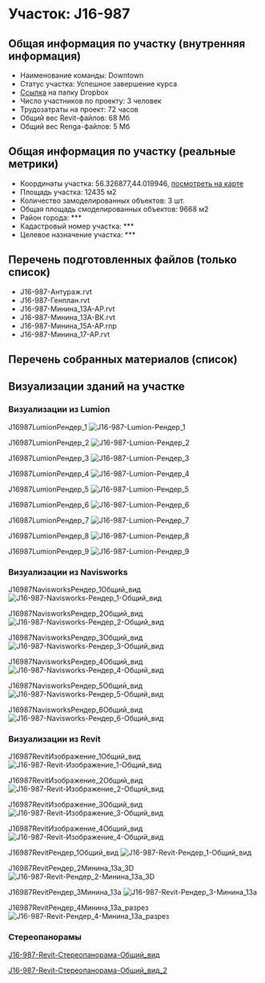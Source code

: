 # Участок: J16-987
## Общая информация по участку (внутренняя информация)
+ Наименование команды: Downtown
+ Статус участка: Успешное завершение курса
+ [Ссылка](https://www.dropbox.com/sh/wvvgv1nw1iqred9/AAD-A_XsR5bHfxwdkkZrGGHwa/J16_987?dl=0) на папку Dropbox
+ Число участников по проекту: 3 человек
+ Трудозатраты на проект: 72 часов
+ Общий вес Revit-файлов: 68 Мб
+ Общий вес Renga-файлов: 5 Мб
## Общая информация по участку (реальные метрики)
+ Координаты участка: 56.326877,44.019946, [посмотреть на карте](yandex.ru/maps/47/nizhny-novgorod/?ll=56.326877%2C44.019946&z=19)
+ Площадь участка: 12435 м2
+ Количество замоделированных объектов: 3 шт.
+ Общая площадь смоделированных объектов: 9668 м2
+ Район города: *** 
+ Кадастровый номер участка: *** 
+ Целевое назначение участка: *** 
## Перечень подготовленных файлов (только список)
+ J16-987-Антураж.rvt
+ J16-987-Генплан.rvt
+ J16-987-Минина_13А-АР.rvt
+ J16-987-Минина_13А-ВК.rvt
+ J16-987-Минина_15А-АР.rnp
+ J16-987-Минина_17-АР.rvt
## Перечень собранных материалов (список)
## Визуализации зданий на участке
### Визуализации из Lumion
J16987LumionРендер_1
![J16-987-Lumion-Рендер_1](/Images/J16_987/J16-987-Lumion-Рендер_1_Compressed.jpg)

J16987LumionРендер_2
![J16-987-Lumion-Рендер_2](/Images/J16_987/J16-987-Lumion-Рендер_2_Compressed.jpg)

J16987LumionРендер_3
![J16-987-Lumion-Рендер_3](/Images/J16_987/J16-987-Lumion-Рендер_3_Compressed.jpg)

J16987LumionРендер_4
![J16-987-Lumion-Рендер_4](/Images/J16_987/J16-987-Lumion-Рендер_4_Compressed.jpg)

J16987LumionРендер_5
![J16-987-Lumion-Рендер_5](/Images/J16_987/J16-987-Lumion-Рендер_5_Compressed.jpg)

J16987LumionРендер_6
![J16-987-Lumion-Рендер_6](/Images/J16_987/J16-987-Lumion-Рендер_6_Compressed.jpg)

J16987LumionРендер_7
![J16-987-Lumion-Рендер_7](/Images/J16_987/J16-987-Lumion-Рендер_7_Compressed.jpg)

J16987LumionРендер_8
![J16-987-Lumion-Рендер_8](/Images/J16_987/J16-987-Lumion-Рендер_8_Compressed.jpg)

J16987LumionРендер_9
![J16-987-Lumion-Рендер_9](/Images/J16_987/J16-987-Lumion-Рендер_9_Compressed.jpg)

### Визуализации из Navisworks
J16987NavisworksРендер_1Общий_вид
![J16-987-Navisworks-Рендер_1-Общий_вид](/Images/J16_987/J16-987-Navisworks-Рендер_1-Общий_вид_Compressed.jpg)

J16987NavisworksРендер_2Общий_вид
![J16-987-Navisworks-Рендер_2-Общий_вид](/Images/J16_987/J16-987-Navisworks-Рендер_2-Общий_вид_Compressed.jpg)

J16987NavisworksРендер_3Общий_вид
![J16-987-Navisworks-Рендер_3-Общий_вид](/Images/J16_987/J16-987-Navisworks-Рендер_3-Общий_вид_Compressed.jpg)

J16987NavisworksРендер_4Общий_вид
![J16-987-Navisworks-Рендер_4-Общий_вид](/Images/J16_987/J16-987-Navisworks-Рендер_4-Общий_вид_Compressed.jpg)

J16987NavisworksРендер_5Общий_вид
![J16-987-Navisworks-Рендер_5-Общий_вид](/Images/J16_987/J16-987-Navisworks-Рендер_5-Общий_вид_Compressed.jpg)

J16987NavisworksРендер_6Общий_вид
![J16-987-Navisworks-Рендер_6-Общий_вид](/Images/J16_987/J16-987-Navisworks-Рендер_6-Общий_вид_Compressed.jpg)

### Визуализации из Revit
J16987RevitИзображение_1Общий_вид
![J16-987-Revit-Изображение_1-Общий_вид](/Images/J16_987/J16-987-Revit-Изображение_1-Общий_вид_Compressed.jpg)

J16987RevitИзображение_2Общий_вид
![J16-987-Revit-Изображение_2-Общий_вид](/Images/J16_987/J16-987-Revit-Изображение_2-Общий_вид_Compressed.jpg)

J16987RevitИзображение_3Общий_вид
![J16-987-Revit-Изображение_3-Общий_вид](/Images/J16_987/J16-987-Revit-Изображение_3-Общий_вид_Compressed.jpg)

J16987RevitИзображение_4Общий_вид
![J16-987-Revit-Изображение_4-Общий_вид](/Images/J16_987/J16-987-Revit-Изображение_4-Общий_вид_Compressed.jpg)

J16987RevitРендер_1Общий_вид
![J16-987-Revit-Рендер_1-Общий_вид](/Images/J16_987/J16-987-Revit-Рендер_1-Общий_вид_Compressed.jpg)

J16987RevitРендер_2Минина_13а_3D
![J16-987-Revit-Рендер_2-Минина_13а_3D](/Images/J16_987/J16-987-Revit-Рендер_2-Минина_13а_3D_Compressed.jpg)

J16987RevitРендер_3Минина_13а
![J16-987-Revit-Рендер_3-Минина_13а](/Images/J16_987/J16-987-Revit-Рендер_3-Минина_13а_Compressed.jpg)

J16987RevitРендер_4Минина_13а_разрез
![J16-987-Revit-Рендер_4-Минина_13а_разрез](/Images/J16_987/J16-987-Revit-Рендер_4-Минина_13а_разрез_Compressed.jpg)

### Стереопанорамы
[J16-987-Revit-Стереопанорама-Общий_вид](https://pano.autodesk.com/pano.html?url=jpgs/835bd546-888e-4a4a-bdf2-93f8a8713f5c&version=2)

[J16-987-Revit-Стереопанорама-Общий_вид_2](https://pano.autodesk.com/pano.html?url=jpgs/e15fbe92-ede2-424f-b1b7-e0f8d4e0d741&version=2)

